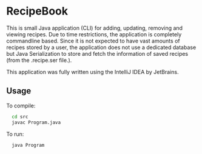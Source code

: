 # RecipeBook

This is small Java application (CLI) for adding, updating, removing and viewing recipes.
Due to time restrictions, the application is completely commandline based.
Since it is not expected to have vast amounts of recipes stored by a user, the application does not use a dedicated database but Java Serialization to store and fetch the information of saved recipes (from the .recipe.ser file.).

This application was fully written using the IntelliJ IDEA by JetBrains.

## Usage

To compile:

```bash
  cd src
  javac Program.java
```

To run:

```bash
  java Program
```
